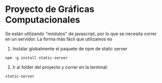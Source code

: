 # Proyecto de Gráficas Computacionales

Se están utilizando "módulos" de javascript, por lo que se necesita correr en un servidor.
La forma más fácil que utilizamos es 

1. Instalar globalmente el paquete de npm de static server

```
npm -g install static-server
```

2. Ir al folder del proyecto y correr en la terminal:
```
static-server
```